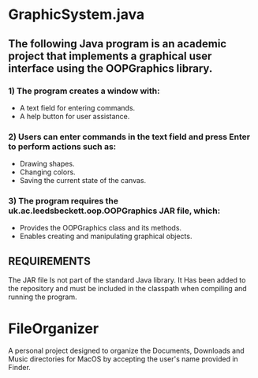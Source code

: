 # GraphicSystem.java 
## The following Java program is an academic project that implements a graphical user interface using the OOPGraphics library. 
### 1) The program creates a window with:
- A text field for entering commands.
- A help button for user assistance.
### 2) Users can enter commands in the text field and press Enter to perform actions such as:
- Drawing shapes.
- Changing colors.
- Saving the current state of the canvas.
### 3) The program requires the uk.ac.leedsbeckett.oop.OOPGraphics JAR file, which:
- Provides the OOPGraphics class and its methods.
- Enables creating and manipulating graphical objects.

## REQUIREMENTS
The JAR file Is not part of the standard Java library.
It Has been added to the repository and must be included in the classpath when compiling and running the program.

# FileOrganizer 
A personal project designed to organize the Documents, Downloads and Music directories for MacOS by accepting the user's name provided in Finder.
